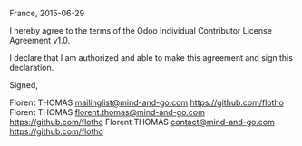France, 2015-06-29

I hereby agree to the terms of the Odoo Individual Contributor License
Agreement v1.0.

I declare that I am authorized and able to make this agreement and sign this
declaration.

Signed,

Florent THOMAS mailinglist@mind-and-go.com https://github.com/flotho
Florent THOMAS florent.thomas@mind-and-go.com https://github.com/flotho
Florent THOMAS contact@mind-and-go.com https://github.com/flotho